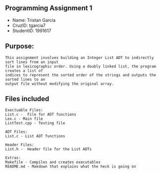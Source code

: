 ## Programming Assignment 1
* Name: Tristan Garcia
* CruzID: tgarcia7
* StudentID: 1991617

## Purpose:
    This assignment involves building an Integer List ADT to indirectly sort lines from an input 
    file in lexicographic order. Using a doubly linked list, the program creates a list of 
    indices to represent the sorted order of the strings and outputs the sorted lines to an 
    output file without modifying the original array.

## Files included
    Exectuable Files:
    List.c -  File for ADT functions 
    Lex.c - Main file 
    ListTest.cpp - Testing file 

    ADT Files:
    List.c - List ADT functions

    Header Files:
    List.h -  Header file for the List ADTs

    Extras:
    Makefile - Compiles and creates executables
    README.md - Makdown that explains what the heck is going on

